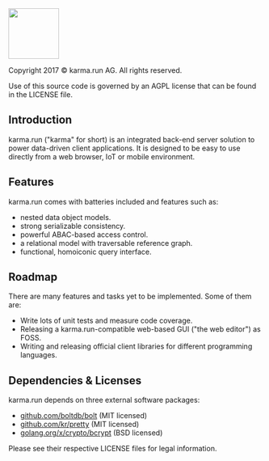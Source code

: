 <img src="https://karma.run/build/nav-logo.svg" height="100"/>

Copyright 2017 © karma.run AG. All rights reserved.

Use of this source code is governed by an AGPL license that can be found in the LICENSE file.

## Introduction

karma.run ("karma" for short) is an integrated back-end server solution to power data-driven
client applications. It is designed to be easy to use directly from a web browser, IoT or mobile environment.

## Features

karma.run comes with batteries included and features such as:
 * nested data object models.
 * strong serializable consistency.
 * powerful ABAC-based access control.
 * a relational model with traversable reference graph.
 * functional, homoiconic query interface.

## Roadmap

There are many features and tasks yet to be implemented. Some of them are:
 * Write lots of unit tests and measure code coverage.
 * Releasing a karma.run-compatible web-based GUI ("the web editor") as FOSS.
 * Writing and releasing official client libraries for different programming languages.

## Dependencies & Licenses

karma.run depends on three external software packages:
 * [github.com/boltdb/bolt](https://github.com/boltdb/bolt) (MIT licensed)
 * [github.com/kr/pretty](https://github.com/kr/pretty) (MIT licensed)
 * [golang.org/x/crypto/bcrypt](https://github.com/golang/crypto) (BSD licensed)
 
 Please see their respective LICENSE files for legal information.
